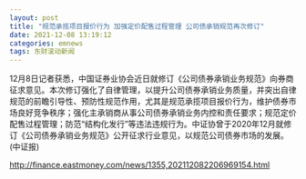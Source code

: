 ```yaml
---
layout: post
title: "规范承揽项目报价行为 加强定价配售过程管理 公司债承销规范再次修订"
date: 2021-12-08 13:19:12
categories: emnews
tags: 东财滚动新闻
---
```


12月8日记者获悉，中国证券业协会近日就修订《公司债券承销业务规范》向券商征求意见。本次修订强化了自律管理，以提升公司债券承销业务质量，并突出自律规范的前瞻引导性、预防性规范作用，尤其是规范承揽项目报价行为，维护债券市场良好竞争秩序；强化主承销商从事公司债券承销业务内控和责任要求；规范定价配售过程管理；防范“结构化发行”等违法违规行为。中证协曾于2020年12月就修订《公司债券承销业务规范》公开征求行业意见，以规范公司债券市场的发展。(中证报)

<http://finance.eastmoney.com/news/1355,202112082206969154.html>